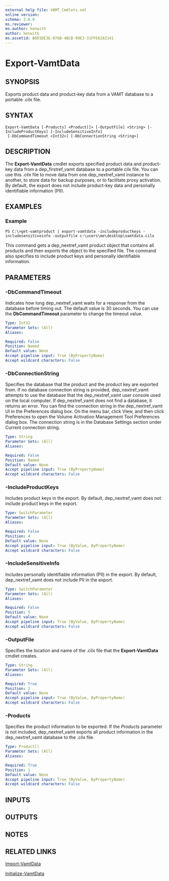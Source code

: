 ```yaml
---
external help file: VAMT_Cmdlets.xml
online version: 
schema: 2.0.0
ms.reviewer:
ms.author: kenwith
author: kenwith
ms.assetid: B6D1DE3E-076B-4BCB-99E3-31FFE6282141
---
```


# Export-VamtData

## SYNOPSIS
Exports product data and product-key data from a VAMT database to a portable .cilx file.

## SYNTAX

```
Export-VamtData [-Products] <Product[]> [-OutputFile] <String> [-IncludeProductKeys] [-IncludeSensitiveInfo]
 [-DbCommandTimeout <Int32>] [-DbConnectionString <String>]
```

## DESCRIPTION
The **Export-VamtData** cmdlet exports specified product data and product-key data from a dep_firstref_vamt database to a portable cilx file.
You can use this .cilx file to move data from one dep_nextref_vamt instance to another, to store data for backup purposes, or to facilitate proxy activation.
By default, the export does not include product-key data and personally identifiable information (PII).

## EXAMPLES

### Example
```
PS C:\>get-vamtproduct | export-vamtdata -includeproductkeys -includesensitiveinfo -outputfile c:\users\me\desktop\vamtdata.cilx
```

This command gets a dep_nextref_vamt product object that contains all products and then exports the object to the specified file.
The command also specifies to include product keys and personally identifiable information.

## PARAMETERS

### -DbCommandTimeout
Indicates how long dep_nextref_vamt waits for a response from the database before timing out.
The default value is 30 seconds.
You can use the **DbCommandTimeout** parameter to change the timeout value.

```yaml
Type: Int32
Parameter Sets: (All)
Aliases: 

Required: False
Position: Named
Default value: None
Accept pipeline input: True (ByPropertyName)
Accept wildcard characters: False
```

### -DbConnectionString
Specifies the database that the product and the product key are exported from.
If no database connection string is provided, dep_nextref_vamt attempts to use the database that the dep_nextref_vamt user console used on the local computer.
If dep_nextref_vamt does not find a database, it returns an error.
You can find the connection string in the dep_nextref_vamt UI in the Preferences dialog box.
On the menu bar, click View, and then click Preferences to open the Volume Activation Management Tool Preferences dialog box.
The connection string is in the Database Settings section under Current connection string.

```yaml
Type: String
Parameter Sets: (All)
Aliases: 

Required: False
Position: Named
Default value: None
Accept pipeline input: True (ByPropertyName)
Accept wildcard characters: False
```

### -IncludeProductKeys
Includes product keys in the export.
By default, dep_nextref_vamt does not include product keys in the export.

```yaml
Type: SwitchParameter
Parameter Sets: (All)
Aliases: 

Required: False
Position: 4
Default value: None
Accept pipeline input: True (ByValue, ByPropertyName)
Accept wildcard characters: False
```

### -IncludeSensitiveInfo
Includes personally identifiable information (PII) in the export.
By default, dep_nextref_vamt does not include PII in the export.

```yaml
Type: SwitchParameter
Parameter Sets: (All)
Aliases: 

Required: False
Position: 5
Default value: None
Accept pipeline input: True (ByValue, ByPropertyName)
Accept wildcard characters: False
```

### -OutputFile
Specifies the location and name of the .cilx file that the **Export-VamtData** cmdlet creates.

```yaml
Type: String
Parameter Sets: (All)
Aliases: 

Required: True
Position: 2
Default value: None
Accept pipeline input: True (ByValue, ByPropertyName)
Accept wildcard characters: False
```

### -Products
Specifies the product information to be exported.
If the *Products* parameter is not included, dep_nextref_vamt exports all product information in the dep_nextref_vamt database to the .cilx file.

```yaml
Type: Product[]
Parameter Sets: (All)
Aliases: 

Required: True
Position: 1
Default value: None
Accept pipeline input: True (ByValue, ByPropertyName)
Accept wildcard characters: False
```

## INPUTS

## OUTPUTS

## NOTES

## RELATED LINKS

[Import-VamtData](./Import-VamtData.md)

[Initialize-VamtData](./Initialize-VamtData.md)

